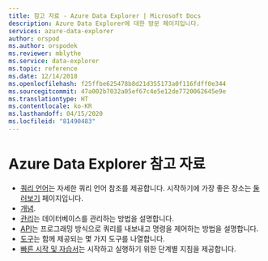 ```yaml
---
title: 참고 자료 - Azure Data Explorer | Microsoft Docs
description: Azure Data Explorer에 대한 방문 페이지입니다.
services: azure-data-explorer
author: orspod
ms.author: orspodek
ms.reviewer: mblythe
ms.service: data-explorer
ms.topic: reference
ms.date: 12/14/2018
ms.openlocfilehash: f25ffbe625478b8d21d355173a0f116fdff0e344
ms.sourcegitcommit: 47a002b7032a05ef67c4e5e12de7720062645e9e
ms.translationtype: HT
ms.contentlocale: ko-KR
ms.lasthandoff: 04/15/2020
ms.locfileid: "81490483"
---
```

# <a name="azure-data-explorer-reference"></a>Azure Data Explorer 참고 자료

* [쿼리 언어](./query/index.md)는 자세한 쿼리 언어 참조를 제공합니다. 시작하기에 가장 좋은 장소는 [둘러보기](./query/tutorial.md) 페이지입니다.
* [개념](./concepts/index.md).
* [관리](./management/index.md)는 데이터베이스를 관리하는 방법을 설명합니다.
* [API](./api/index.md)는 프로그래밍 방식으로 쿼리를 내보내고 명령을 제어하는 방법을 설명합니다.
* [도구](./tools/index.md)는 함께 제공되는 몇 가지 도구를 나열합니다.
* [빠른 시작 및 자습서](https://docs.microsoft.com/azure/data-explorer)는 시작하고 실행하기 위한 단계별 지침을 제공합니다.